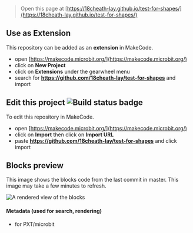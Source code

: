 
> Open this page at [https://18cheath-lay.github.io/test-for-shapes/](https://18cheath-lay.github.io/test-for-shapes/)

## Use as Extension

This repository can be added as an **extension** in MakeCode.

* open [https://makecode.microbit.org/](https://makecode.microbit.org/)
* click on **New Project**
* click on **Extensions** under the gearwheel menu
* search for **https://github.com/18cheath-lay/test-for-shapes** and import

## Edit this project ![Build status badge](https://github.com/18cheath-lay/test-for-shapes/workflows/MakeCode/badge.svg)

To edit this repository in MakeCode.

* open [https://makecode.microbit.org/](https://makecode.microbit.org/)
* click on **Import** then click on **Import URL**
* paste **https://github.com/18cheath-lay/test-for-shapes** and click import

## Blocks preview

This image shows the blocks code from the last commit in master.
This image may take a few minutes to refresh.

![A rendered view of the blocks](https://github.com/18cheath-lay/test-for-shapes/raw/master/.github/makecode/blocks.png)

#### Metadata (used for search, rendering)

* for PXT/microbit
<script src="https://makecode.com/gh-pages-embed.js"></script><script>makeCodeRender("{{ site.makecode.home_url }}", "{{ site.github.owner_name }}/{{ site.github.repository_name }}");</script>
